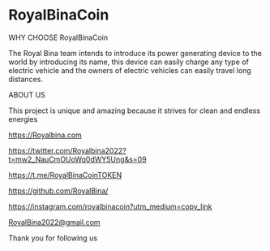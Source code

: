 # RoyalBinaCoin
WHY CHOOSE RoyalBinaCoin

The Royal Bina team intends to introduce its power generating device to the world by introducing its name, this device can easily charge any type of electric vehicle and the owners of electric vehicles can easily travel long distances.

ABOUT US

This project is unique and amazing because it strives for clean and endless energies

https://Royalbina.com

https://twitter.com/Royalbina2022?t=mw2_NauCmOUoWq0dWY5Ung&s=09

https://t.me/RoyalBinaCoinTOKEN

https://github.com/RoyalBina/

https://instagram.com/royalbinacoin?utm_medium=copy_link

RoyalBina2022@gmail.com

Thank you for following us
